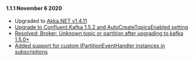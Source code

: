 #### 1.1.1 November 6 2020 ####

* Upgraded to [Akka.NET v1.4.11](https://github.com/akkadotnet/akka.net/releases/tag/1.4.11)
* [Upgrade to Confluent.Kafka 1.5.2 and AutoCreateTopicsEnabled setting](https://github.com/akkadotnet/Akka.Streams.Kafka/pull/157)
* [Resolved: Broker: Unknown topic or partition after upgrading to kafka 1.5.0+](https://github.com/akkadotnet/Akka.Streams.Kafka/issues/158)
* [Added support for custom IPartitionEventHandler instances in subscriptions](https://github.com/akkadotnet/Akka.Streams.Kafka/issues/149)
